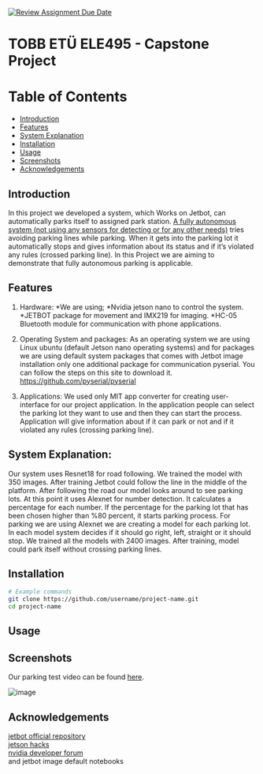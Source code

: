 [![Review Assignment Due Date](https://classroom.github.com/assets/deadline-readme-button-22041afd0340ce965d47ae6ef1cefeee28c7c493a6346c4f15d667ab976d596c.svg)](https://classroom.github.com/a/5mCoF9-h)
# TOBB ETÜ ELE495 - Capstone Project

# Table of Contents
- [Introduction](#introduction)
- [Features](#features)
- [System Explanation](#system-explanation)
- [Installation](#installation)
- [Usage](#usage)
- [Screenshots](#screenshots)
- [Acknowledgements](#acknowledgements)

## Introduction
In this project we developed a system, which Works on Jetbot, can automatically parks itself to assigned park station. <u>A fully autonomous system (not using any sensors for detecting or for any other needs)</u> tries avoiding parking lines while parking. When it gets into the parking lot it automatically stops and gives information about its status and if it’s violated any rules (crossed parking line). In this Project we are aiming to demonstrate that fully autonomous parking is applicable.

## Features
1. Hardware: 
*We are using;
*Nvidia jetson nano to control the system.
*JETBOT package for movement and IMX219 for imaging.
*HC-05 Bluetooth module for communication with phone applications.

2. Operating System and packages:
As an operating system we are using Linux ubuntu (default Jetson nano operating systems) and for packages we are using default system packages that comes with Jetbot image installation only one additional package for communication pyserial. You can follow the steps on this site to download it. https://github.com/pyserial/pyserial

3. Applications:
We used only MIT app converter for creating user-interface for our project application. In the application people can select the parking lot they want to use and then they can start the process. Application will give information about if it can park or not and if it violated any rules (crossing parking line).


## System Explanation: 
Our system uses Resnet18 for road following. We trained the model with 350 images. After training Jetbot could follow the line in the middle of the platform. 
After following the road our model looks around to see parking lots. At this point it uses Alexnet for number detection. It calculates a percentage for each number. If the percentage for the parking lot that has been chosen higher than %80 percent, it starts parking process. 
For parking we are using Alexnet we are creating a model for each parking lot. In each model system decides if it should go right, left, straight or it should stop.  We trained all the models with 2400 images. After training, model could park itself without crossing parking lines. 


## Installation

```bash
# Example commands
git clone https://github.com/username/project-name.git
cd project-name
```

## Usage

## Screenshots 
Our parking test video can be found [here](https://youtu.be/4IavMZAg-rg).

![image](https://github.com/user-attachments/assets/9e560841-ebfc-49a9-a548-251b6f37c3e5)


## Acknowledgements
[jetbot official repository](https://github.com/NVIDIA-AI-IOT/jetbot)\
[jetson hacks](https://jetsonhacks.com/)\
[nvidia developer forum](https://forums.developer.nvidia.com/)\
and jetbot image default notebooks

